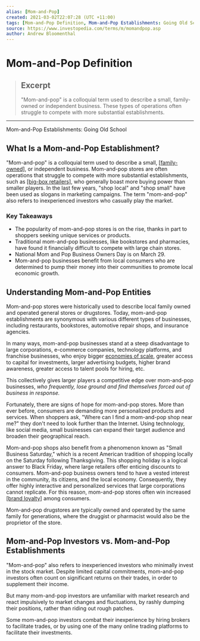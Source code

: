 ```yaml
---
alias: [Mom-and-Pop]
created: 2021-03-02T22:07:28 (UTC +11:00)
tags: [Mom-and-Pop Definition, Mom-and-Pop Establishments: Going Old School]
source: https://www.investopedia.com/terms/m/momandpop.asp
author: Andrew Bloomenthal
---
```


# Mom-and-Pop Definition

> ## Excerpt
> "Mom-and-pop" is a colloquial term used to describe a small, family-owned or independent business. These types of operations often struggle to compete with more substantial establishments.

---

Mom-and-Pop Establishments: Going Old School
## What Is a Mom-and-Pop Establishment?

"Mom-and-pop" is a colloquial term used to describe a small, [[family-owned]](https://www.investopedia.com/articles/insights/070116/top-25-richest-american-families.asp), or independent business. Mom-and-pop stores are often operations that struggle to compete with more substantial establishments, such as [[big-box retailers]](https://www.investopedia.com/terms/b/big_box_retailer.asp), who generally boast more buying power than smaller players. In the last few years, "shop local" and "shop small" have been used as slogans in marketing campaigns. The term "mom-and-pop" also refers to inexperienced investors who casually play the market.

### Key Takeaways

-   The popularity of mom-and-pop stores is on the rise, thanks in part to shoppers seeking unique services or products.
-   Traditional mom-and-pop businesses, like bookstores and pharmacies, have found it financially difficult to compete with large chain stores.
-   National Mom and Pop Business Owners Day is on March 29.
-   Mom-and-pop businesses benefit from local consumers who are determined to pump their money into their communities to promote local economic growth.

## Understanding Mom-and-Pop Entities

Mom-and-pop stores were historically used to describe local family owned and operated general stores or drugstores. Today, mom-and-pop establishments are synonymous with various different types of businesses, including restaurants, bookstores, automotive repair shops, and insurance agencies.

In many ways, mom-and-pop businesses stand at a steep disadvantage to large corporations, e-commerce companies, technology platforms, and franchise businesses, who enjoy bigger [economies of scale](https://www.investopedia.com/terms/e/economiesofscale.asp), greater access to capital for investments, larger advertising budgets, higher brand awareness, greater access to talent pools for hiring, etc.

This collectively gives larger players a competitive edge over mom-and-pop businesses, _who frequently, lose ground and find themselves forced out of business in response._

Fortunately, there are signs of hope for mom-and-pop stores. More than ever before, consumers are demanding more personalized products and services. When shoppers ask, "Where can I find a mom-and-pop shop near me?" they don't need to look further than the Internet. Using technology, like social media, small businesses can expand their target audience and broaden their geographical reach.

Mom-and-pop shops also benefit from a phenomenon known as "Small Business Saturday," which is a recent American tradition of shopping locally on the Saturday following Thanksgiving. This shopping holiday is a logical answer to Black Friday, where large retailers offer enticing discounts to consumers. Mom-and-pop business owners tend to have a vested interest in the community, its citizens, and the local economy. Consequently, they offer highly interactive and personalized services that large corporations cannot replicate. For this reason, mom-and-pop stores often win increased [[brand loyalty]](https://www.investopedia.com/terms/b/brand-loyalty.asp) among consumers.

Mom-and-pop drugstores are typically owned and operated by the same family for generations, where the druggist or pharmacist would also be the proprietor of the store.

## Mom-and-Pop Investors vs. Mom-and-Pop Establishments

"Mom-and-pop" also refers to inexperienced investors who minimally invest in the stock market. Despite limited capital commitments, mom-and-pop investors often count on significant returns on their trades, in order to supplement their income.

But many mom-and-pop investors are unfamiliar with market research and react impulsively to market changes and fluctuations, by rashly dumping their positions, rather than riding out rough patches.

Some mom-and-pop investors combat their inexperience by hiring brokers to facilitate trades, or by using one of the many online trading platforms to facilitate their investments.

